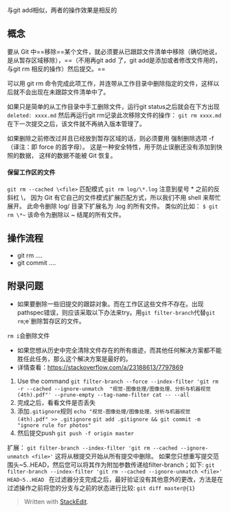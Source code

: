 与git add相似，两者的操作效果是相反的
## 概念
要从 Git 中==移除==某个文件，就必须要从已跟踪文件清单中移除（确切地说，是从暂存区域移除），==（不用再git add 了，git add是添加或者修改文件用的，与git rm 相反的操作）然后提交。== 
 
可以用 git rm 命令完成此项工作，并连带从工作目录中删除指定的文件，这样以后就不会出现在未跟踪文件清单中了。

如果只是简单的从工作目录中手工删除文件，运行git status之后就会在下方出现
`deleted: xxxx.md`
然后再运行git rm记录此次移除文件的操作：
`git rm xxxx.md`
在下一次提交之后，该文件就不再纳入版本管理了。

如果删除之前修改过并且已经放到暂存区域的话，则必须要用  强制删除选项 -f（译注：即 force 的首字母）。 这是一种安全特性，用于防止误删还没有添加到快照的数据，  这样的数据不能被 Git 恢复。
#### 保留工作区的文件
`git rm --cached \<file>`
匹配模式
`git rm log/\*.log`
注意到星号 \* 之前的反斜杠 \， 因为 Git 有它自己的文件模式扩展匹配方式，所以我们不用 shell 来帮忙展开。
此命令删除 log/ 目录下扩展名为 .log 的所有文件。 类似的比如：
`$ git rm \*~`
该命令为删除以 ~ 结尾的所有文件。
## 操作流程
- git rm ....
- git commit ....
## 附录问题
- 如果要删除一些旧提交的跟踪对象。而在工作区这些文件不存在。出现pathspec错误，则应该采取以下办法来try。用`git filter-branch`代替`git rm`;e`删除暂存区的文件。
 
`rm i`会删除文件

 
- 如果您想从历史中完全清除文件存在的所有痕迹，而其他任何解决方案都不能胜任此任务，那么这个解决方案是最好的。
- 详情查看：https://stackoverflow.com/a/23188613/7797869
1. Use the  command
`git filter-branch --force --index-filter 'git rm -r --cached --ignore-unmatch  "视觉-图像处理/图像处理、分析与机器视觉 (4th).pdf"' --prune-empty --tag-name-filter cat -- --all`
2. 完成之后，看看文件是否丢失
3.  添加`.gitignore`规则
`echo "视觉-图像处理/图像处理、分析与机器视觉 (4th).pdf" >> .gitignore`
`git add .gitignore && git commit -m "ignore rule for photos"`
4. 然后提交push
`git push -f origin master`

扩展：
`git filter-branch --index-filter 'git rm --cached --ignore-unmatch <file>'`
这将从根提交开始从所有提交中删除<file>。
如果您只想重写提交范围头~5..HEAD，然后您可以将其作为附加参数传递给filter-branch；如下:
`git filter-branch --index-filter 'git rm --cached --ignore-unmatch <file>' HEAD~5..HEAD
`
在过滤器分支完成之后，最好验证没有其他意外的更改，方法是在过滤操作之前将您的分支与之前的状态进行比较:
`git diff master@{1}`


> Written with [StackEdit](https://stackedit.io/).
<!--stackedit_data:
eyJoaXN0b3J5IjpbLTE2MjY3MDg3NjAsLTY5Mzg4NzU0NCwyMD
IxNTE4NjA1LDE2MTAxMzk2NjgsLTE2OTYxNzc3OTUsNTA1Mzk5
NTg5LC0xNjYwOTUzOTU0XX0=
-->